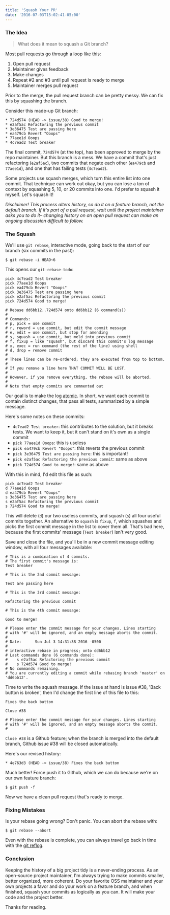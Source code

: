 ```yaml
---
title: 'Squash Your PR'
date: '2016-07-03T15:02:41-05:00'
---
```


### The Idea

> What does it mean to squash a Git branch?

Most pull requests go through a loop like this:

1. Open pull request
2. Maintainer gives feedback
3. Make changes
4. Repeat #2 and #3 until pull request is ready to merge
5. Maintainer merges pull request

Prior to the merge, the pull request branch can be pretty messy. We can fix
this by squashing the branch.

Consider this made-up Git branch:

```
* 724d574 (HEAD -> issue/38) Good to merge!
* e2af5ac Refactoring the previous commit
* 3e36475 Test are passing here
* ea479cb Revert "Ooops"
* 77aee1d Ooops
* 4c7ead2 Test breaker
```

The final commit, `724d574` (at the top), has been approved to merge by the
repo maintainer. But this branch is  a mess. We have a commit that's just
refactoring (`e2af5ac`), two commits that negate each other (`ea479cb` and
`77aee1d`), and one that has failing tests (`4c7ead2`).

Some projects use squash merges, which turn this entire list into one commit.
That technique can work out okay, but you can lose a ton of context by
squashing 5, 10, or 20 commits into one. I'd prefer to squash it myself. Let's
squash it!

*Disclaimer! This process alters history, so do it on a feature branch, not the
default branch. If it's part of a pull request, wait until the project
maintainer asks you to do it– changing history on an open pull request can make
an ongoing discussion difficult to follow.*

### The Squash

We'll use  `git rebase`, interactive mode, going back to the start of our
branch (six commits in the past):

```
$ git rebase -i HEAD~6
```

This opens our `git-rebase-todo`:

```
pick 4c7ead2 Test breaker
pick 77aee1d Ooops
pick ea479cb Revert "Ooops"
pick 3e36475 Test are passing here
pick e2af5ac Refactoring the previous commit
pick 724d574 Good to merge!

# Rebase dd6bb12..724d574 onto dd6bb12 (6 command(s))
#
# Commands:
# p, pick = use commit
# r, reword = use commit, but edit the commit message
# e, edit = use commit, but stop for amending
# s, squash = use commit, but meld into previous commit
# f, fixup = like "squash", but discard this commit's log message
# x, exec = run command (the rest of the line) using shell
# d, drop = remove commit
#
# These lines can be re-ordered; they are executed from top to bottom.
#
# If you remove a line here THAT COMMIT WILL BE LOST.
#
# However, if you remove everything, the rebase will be aborted.
#
# Note that empty commits are commented out
```

Our goal is to make the log
[atomic](https://en.wikipedia.org/wiki/Atomic_commit). In short, we want each
commit to contain distinct changes, that pass all tests, summarized by a simple
message.

Here's some notes on these commits:

- `4c7ead2 Test breaker`: this contributes to the solution, but it breaks tests. We want to keep it, but it can't stand on it's own as a single commit
- `pick 77aee1d Ooops`: this is useless
- `pick ea479cb Revert "Ooops"`: this reverts the previous commit
- `pick 3e36475 Test are passing here`: this is important!
- `pick e2af5ac Refactoring the previous commit`: same as above
- `pick 724d574 Good to merge!`: same as above

With this in mind, I'd edit this file as such:

```
pick 4c7ead2 Test breaker
d 77aee1d Ooops
d ea479cb Revert "Ooops"
s 3e36475 Test are passing here
s e2af5ac Refactoring the previous commit
s 724d574 Good to merge!
```

This will delete (`d`) our two useless commits, and squash (`s`) all four
useful commits together. An alternative to `squash` is `fixup`, `f`, which
squashes and picks the first commit message in the list to cover them all.
That's bad here, because the first commits' message (`Test breaker`) isn't very
good.

Save and close the file, and you'll be in a new commit message editing window,
with all four messages available:

```
# This is a combination of 4 commits.
# The first commit's message is:
Test breaker

# This is the 2nd commit message:

Test are passing here

# This is the 3rd commit message:

Refactoring the previous commit

# This is the 4th commit message:

Good to merge!

# Please enter the commit message for your changes. Lines starting
# with '#' will be ignored, and an empty message aborts the commit.
#
# Date:      Sun Jul 3 14:31:38 2016 -0500
#
# interactive rebase in progress; onto dd6bb12
# Last commands done (6 commands done):
#    s e2af5ac Refactoring the previous commit
#    s 724d574 Good to merge!
# No commands remaining.
# You are currently editing a commit while rebasing branch 'master' on 'dd6bb12'.
```

Time to write the squash message. If the issue at hand is issue #38, 'Back
button is broken', then I'd change the first line of this file to this:

```
Fixes the back button

Close #38

# Please enter the commit message for your changes. Lines starting
# with '#' will be ignored, and an empty message aborts the commit.
#
```

`Close #38` is a Github feature; when the branch is merged into the default
branch, Github issue #38 will be closed automatically.

Here's our revised history:

```
* 4e763d3 (HEAD -> issue/38) Fixes the back button
```

Much better! Force push it to Github, which we can do because we're on our own
feature branch:

```
$ git push -f
```

Now we have a clean pull request that's ready to merge.

### Fixing Mistakes

Is your rebase going wrong? Don't panic. You can abort the rebase with:

```
$ git rebase --abort
```

Even with the rebase is complete, you can always travel go back in time with
the [git
reflog](https://til.hashrocket.com/posts/9c3ea5a6f6-undo-a-git-mistake).

### Conclusion

Keeping the history of a big project tidy is a never-ending process. As an
open-source project maintainer, I'm always trying to make commits smaller,
better organized, more coherent. Do your favorite OSS maintainer and your own
projects a favor and do your work on a feature branch, and when finished,
squash your commits as logically as you can. It will make your code and the
project better.

Thanks for reading.
